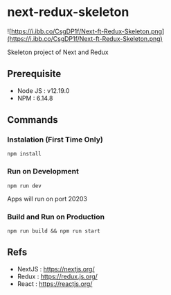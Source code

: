 # next-redux-skeleton

![https://i.ibb.co/CsgDP1f/Next-ft-Redux-Skeleton.png](https://i.ibb.co/CsgDP1f/Next-ft-Redux-Skeleton.png)

Skeleton project of Next and Redux


## Prerequisite

- Node JS : v12.19.0
- NPM : 6.14.8

## Commands

### Instalation (First Time Only)

```
npm install
```

### Run on Development

```
npm run dev
```

Apps will run on port 20203

### Build and Run on Production

```
npm run build && npm run start
```

## Refs

- NextJS : https://nextjs.org/
- Redux : https://redux.js.org/
- React : https://reactjs.org/
